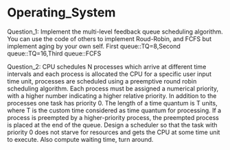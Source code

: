 # Operating_System

Question_1:
Implement the multi-level feedback queue scheduling algorithm. You can use the code of others to implement Roud-Robin, and FCFS but implement aging by your own self.
First queue::TQ=8,Second queue::TQ=16,Third queue::FCFS

Question_2:
CPU schedules N processes which arrive at different time intervals and each process is allocated the CPU for a specific user input time unit,
processes are scheduled using a preemptive round robin scheduling algorithm. Each process must be assigned a numerical priority, 
with a higher number indicating a higher relative priority. In addition to the processes one task has priority 0. The length of a time quantum is T units,
where T is the custom time considered as time quantum for processing. If a process is preempted by a higher-priority process, 
the preempted process is placed at the end of the queue. Design a scheduler so that the task with priority 0 does not starve for resources and 
gets the CPU at some time unit to execute. Also compute waiting time, turn around.
